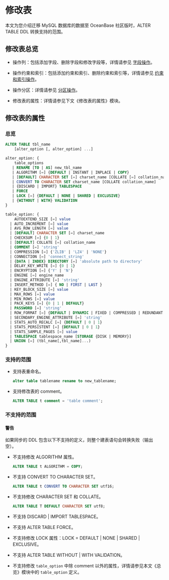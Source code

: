 # 修改表

本文为您介绍迁移 MySQL 数据库的数据至 OceanBase 社区版时，ALTER TABLE DDL 转换支持的范围。

## 修改表总览

* 操作列：包括添加字段、删除字段和修改字段等，详情请参见 [字段操作](../400.alter-table/200.column-operations.md)。

* 操作约束和索引：包括添加约束和索引、删除约束和索引等，详情请参见 [约束和索引操作](../400.alter-table/300.index-operations.md)。

* 操作分区：详情请参见 [分区操作](../400.alter-table/400.partition-operations.md)。

* 修改表的属性：详情请参见下文《修改表的属性》模块。

## 修改表的属性

### 总览

```sql
ALTER TABLE tbl_name
    [alter_option [, alter_option] ...]

alter_option: {
    table_options
   | RENAME [TO | AS] new_tbl_name
   | ALGORITHM [=] {DEFAULT | INSTANT | INPLACE | COPY}
   | [DEFAULT] CHARACTER SET [=] charset_name [COLLATE [=] collation_name]
   | CONVERT TO CHARACTER SET charset_name [COLLATE collation_name]
   | {DISCARD | IMPORT} TABLESPACE
   | FORCE
   | LOCK [=] {DEFAULT | NONE | SHARED | EXCLUSIVE}
   | {WITHOUT | WITH} VALIDATION
}

table_option: {
    AUTOEXTEND_SIZE [=] value
  | AUTO_INCREMENT [=] value
  | AVG_ROW_LENGTH [=] value
  | [DEFAULT] CHARACTER SET [=] charset_name
  | CHECKSUM [=] {0 | 1}
  | [DEFAULT] COLLATE [=] collation_name
  | COMMENT [=] 'string'
  | COMPRESSION [=] {'ZLIB' | 'LZ4' | 'NONE'}
  | CONNECTION [=] 'connect_string'
  | {DATA | INDEX} DIRECTORY [=] 'absolute path to directory'
  | DELAY_KEY_WRITE [=] {0 | 1}
  | ENCRYPTION [=] {'Y' | 'N'}
  | ENGINE [=] engine_name
  | ENGINE_ATTRIBUTE [=] 'string'
  | INSERT_METHOD [=] { NO | FIRST | LAST }
  | KEY_BLOCK_SIZE [=] value
  | MAX_ROWS [=] value
  | MIN_ROWS [=] value
  | PACK_KEYS [=] {0 | 1 | DEFAULT}
  | PASSWORD [=] 'string'
  | ROW_FORMAT [=] {DEFAULT | DYNAMIC | FIXED | COMPRESSED | REDUNDANT | COMPACT}
  | SECONDARY_ENGINE_ATTRIBUTE [=] 'string'
  | STATS_AUTO_RECALC [=] {DEFAULT | 0 | 1}
  | STATS_PERSISTENT [=] {DEFAULT | 0 | 1}
  | STATS_SAMPLE_PAGES [=] value
  | TABLESPACE tablespace_name [STORAGE {DISK | MEMORY}]
  | UNION [=] (tbl_name[,tbl_name]...)
}
```

### 支持的范围

* 支持表重命名。

  ```sql
  alter table tablename rename to new_tablename;
  ```

* 支持修改表的 comment。

  ```sql
  ALTER TABLE t comment = 'table comment';
  ```

### 不支持的范围

  <main id="notice" type='alert'>
    <h4>警告</h4>
    <p>如果同步的 DDL 包含以下不支持的定义，则整个建表语句会转换失败（输出空）。</p>
  </main>

* 不支持修改 ALGORITHM 属性。

  ```sql
  ALTER TABLE t ALGORITHM = COPY;
  ```

* 不支持 CONVERT TO CHARACTER SET。

  ```sql
  ALTER TABLE t CONVERT TO CHARACTER SET utf16;
  ```

* 不支持修改 CHARACTER SET 和 COLLATE。

  ```sql
  ALTER TABLE T DEFAULT CHARACTER SET utf8;
  ```

* 不支持 DISCARD | IMPORT TABLESPACE。

* 不支持 ALTER TABLE FORCE。

* 不支持修改 LOCK 属性：LOCK = DEFAULT | NONE | SHARED | EXCLUSIVE。

* 不支持 ALTER TABLE WITHOUT | WITH VALIDATION。

* 不支持修改 `table_option` 中除 comment 以外的属性，详情请参见本文《总览》模块中的 `table_option` 定义。
